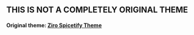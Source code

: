 ## THIS IS NOT A COMPLETELY ORIGINAL THEME
#### Original theme: [Ziro Spicetify Theme](https://github.com/spicetify/spicetify-themes/tree/master/Ziro)
